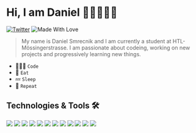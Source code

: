 # Hi, I am Daniel 👋🏻🧑🏻‍💻

[![Twitter](https://img.shields.io/badge/SocialMedia-Twitter-informational?style=flat&logo=twitter&logoColor=white&color=0099ff)](https://twitter.com/dani_smrec)
![Made With Love](https://img.shields.io/badge/Made%20With-Love-orange.svg)

> My name is Daniel Smrecnik and I am currently a student at HTL-Mössingerstrasse. I am passionate about codeing, working on 
new projects and progressively learning new things.

- 🧑🏻‍💻 `Code`
- 🍴    `Eat`
- 💤    `Sleep`
- 🔁    `Repeat`

## Technologies & Tools 🛠
![](https://img.shields.io/badge/OS-MacOs-informational?style=flat&logo=apple&logoColor=white&color=0099ff)
![](https://img.shields.io/badge/OS-Linux-informational?style=flat&logo=linux&logoColor=white&color=0099ff)
![](https://img.shields.io/badge/Music-Spotify-informational?style=flat&logo=spotify&logoColor=white&color=0099ff)
![](https://img.shields.io/badge/Editor-VsCode-informational?style=flat&logo=visual-studio-code&logoColor=white&color=0099ff)
![](https://img.shields.io/badge/Shell-Bash-informational?style=flat&logo=gnu-bash&logoColor=white&color=0099ff)
![](https://img.shields.io/badge/Code-JavaScript-informational?style=flat&logo=javascript&logoColor=white&color=0099ff)
![](https://img.shields.io/badge/Code-TypeScript-informational?style=flat&logo=typescript&logoColor=white&color=0099ff)
![](https://img.shields.io/badge/Code-Java-informational?style=flat&logo=java&logoColor=white&color=0099ff)
![](https://img.shields.io/badge/Framework-NestJs-informational?style=flat&logo=nestjs&logoColor=white&color=0099ff)
![](https://img.shields.io/badge/Tools-Docker-informational?style=flat&logo=docker&logoColor=white&color=0099ff)
![](https://img.shields.io/badge/Tools-Postman-informational?style=flat&logo=postman&logoColor=white&color=0099ff)
![](https://img.shields.io/badge/Code-MySQL-informational?style=flat&logo=mysql&logoColor=white&color=0099ff)
